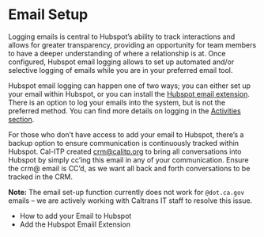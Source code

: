 # Email Setup

Logging emails is central to Hubspot’s ability to track interactions and allows for greater transparency, providing an opportunity for team members to have a deeper understanding of where a relationship is at. Once configured, Hubspot email logging allows to set up automated and/or selective logging of emails while you are in your preferred email tool.

Hubspot email logging can happen one of two ways; you can either set up your email within Hubspot, or you can install the [Hubspot email extension](https://knowledge.hubspot.com/connected-email/how-to-install-hubspot-sales). There is an option to log your emails into the system, but is not the preferred method. You can find more details on logging in the [Activities section](https://docs.calitp.org/crm-helpdesk/contacts/activities).

For those who don’t have access to add your email to Hubspot, there’s a backup option to ensure communication is continuously tracked within Hubspot. Cal-ITP created [crm@calitp.org](mailto:crm@calitp.org) to bring all conversations into Hubspot by simply cc’ing this email in any of your communication. Ensure the crm@ email is CC’d, as we want all back and forth conversations to be tracked in the CRM.

**Note:** The email set-up function currently does not work for `@dot.ca.gov` emails – we are actively working with Caltrans IT staff to resolve this issue.

- How to add your Email to Hubspot
- Add the Hubspot Emaiil Extension
